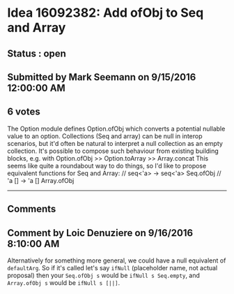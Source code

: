 # Idea 16092382: Add ofObj to Seq and Array #

## Status : open

## Submitted by Mark Seemann on 9/15/2016 12:00:00 AM

## 6 votes

The Option module defines Option.ofObj which converts a potential nullable value to an option.
Collections (Seq and array) can be null in interop scenarios, but it'd often be natural to interpret a null collection as an empty collection.
It's possible to compose such behaviour from existing building blocks, e.g. with Option.ofObj >> Option.toArray >> Array.concat
This seems like quite a roundabout way to do things, so I'd like to propose equivalent functions for Seq and Array:
// seq<'a> -> seq<'a>
Seq.ofObj
// 'a [] -> 'a []
Array.ofObj


------------------------
## Comments


## Comment by Loic Denuziere on 9/16/2016 8:10:00 AM
Alternatively for something more general, we could have a null equivalent of `defaultArg`. So if it's called let's say `ifNull` (placeholder name, not actual proposal) then your `Seq.ofObj s` would be `ifNull s Seq.empty`, and `Array.ofObj s` would be `ifNull s [||]`.

